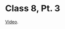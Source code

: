 # Class 8, Pt. 3

[Video](https://www.youtube.com/watch?v=8M4pN64BsnU&list=PL77JVjKTJT2hP_lxL88oDo2rJvOskpGfJ&index=14).